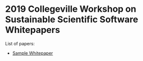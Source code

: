 # 2019 Collegeville Workshop on Sustainable Scientific Software Whitepapers

List of papers:
- [Sample Whitepaper](HerouxMichaelSampleWhitepaper.pdf)
